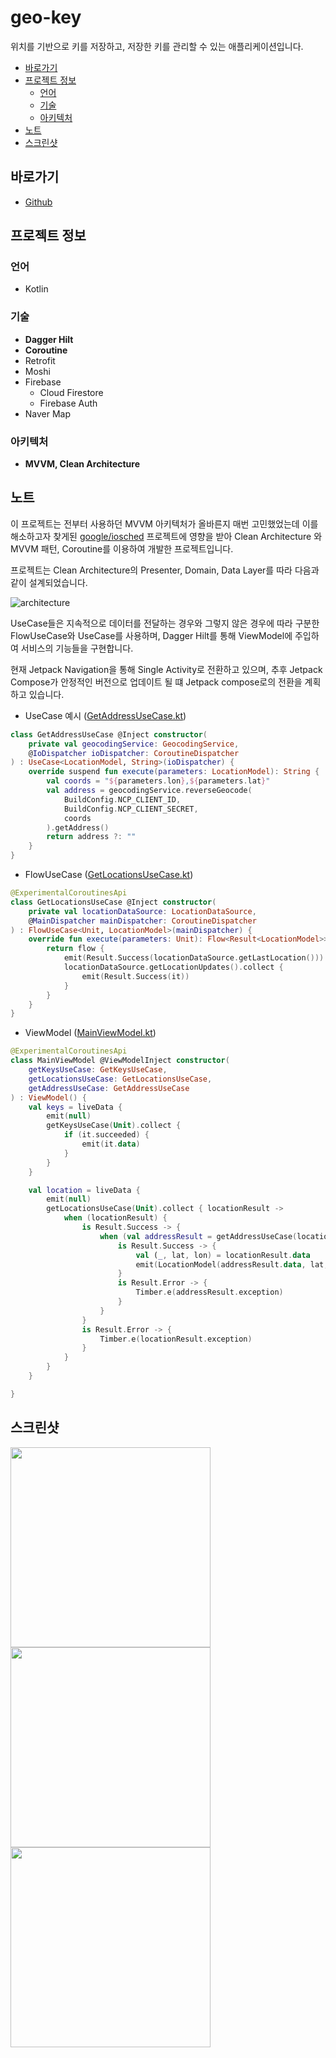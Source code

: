 # geo-key

위치를 기반으로 키를 저장하고, 저장한 키를 관리할 수 있는 애플리케이션입니다.

- [바로가기](#바로가기)
- [프로젝트 정보](#프로젝트-정보)
  - [언어](#언어)
  - [기술](#기술)
  - [아키텍처](#아키텍처)
- [노트](#노트)
- [스크린샷](#스크린샷)


## 바로가기

- [Github](https://github.com/namhyun-gu/geo-key)

## 프로젝트 정보

### 언어

- Kotlin

### 기술

- **Dagger Hilt**
- **Coroutine**
- Retrofit
- Moshi
- Firebase
  - Cloud Firestore
  - Firebase Auth
- Naver Map

### 아키텍처

- **MVVM, Clean Architecture**

## 노트

이 프로젝트는 전부터 사용하던 MVVM 아키텍처가 올바른지 매번 고민했었는데 이를 해소하고자 찾게된 [google/iosched](https://github.com/google/iosched) 프로젝트에 영향을 받아 Clean Architecture 와 MVVM 패턴, Coroutine를 이용하여 개발한 프로젝트입니다.

프로젝트는 Clean Architecture의 Presenter, Domain, Data Layer를 따라 다음과 같이 설계되었습니다.

![architecture](art/geo_key_architecture.png)

UseCase들은 지속적으로 데이터를 전달하는 경우와 그렇지 않은 경우에 따라 구분한 FlowUseCase와 UseCase를 사용하며, Dagger Hilt를 통해 ViewModel에 주입하여 서비스의 기능들을 구현합니다.

현재 Jetpack Navigation을 통해 Single Activity로 전환하고 있으며,
추후 Jetpack Compose가 안정적인 버전으로 업데이트 될 떄 Jetpack compose로의 전환을 계획하고 있습니다.

- UseCase 예시 ([GetAddressUseCase.kt](https://github.com/namhyun-gu/geo-key/blob/master/app/src/main/java/dev/namhyun/geokey/domain/location/GetAddressUseCase.kt))

```kotlin
class GetAddressUseCase @Inject constructor(
    private val geocodingService: GeocodingService,
    @IoDispatcher ioDispatcher: CoroutineDispatcher
) : UseCase<LocationModel, String>(ioDispatcher) {
    override suspend fun execute(parameters: LocationModel): String {
        val coords = "${parameters.lon},${parameters.lat}"
        val address = geocodingService.reverseGeocode(
            BuildConfig.NCP_CLIENT_ID,
            BuildConfig.NCP_CLIENT_SECRET,
            coords
        ).getAddress()
        return address ?: ""
    }
}
```

- FlowUseCase ([GetLocationsUseCase.kt](https://github.com/namhyun-gu/geo-key/blob/master/app/src/main/java/dev/namhyun/geokey/domain/location/GetLocationsUseCase.kt))

```kotlin
@ExperimentalCoroutinesApi
class GetLocationsUseCase @Inject constructor(
    private val locationDataSource: LocationDataSource,
    @MainDispatcher mainDispatcher: CoroutineDispatcher
) : FlowUseCase<Unit, LocationModel>(mainDispatcher) {
    override fun execute(parameters: Unit): Flow<Result<LocationModel>> {
        return flow {
            emit(Result.Success(locationDataSource.getLastLocation()))
            locationDataSource.getLocationUpdates().collect {
                emit(Result.Success(it))
            }
        }
    }
}
```

- ViewModel ([MainViewModel.kt](https://github.com/namhyun-gu/geo-key/blob/master/app/src/main/java/dev/namhyun/geokey/ui/main/MainViewModel.kt))

```kotlin
@ExperimentalCoroutinesApi
class MainViewModel @ViewModelInject constructor(
    getKeysUseCase: GetKeysUseCase,
    getLocationsUseCase: GetLocationsUseCase,
    getAddressUseCase: GetAddressUseCase
) : ViewModel() {
    val keys = liveData {
        emit(null)
        getKeysUseCase(Unit).collect {
            if (it.succeeded) {
                emit(it.data)
            }
        }
    }

    val location = liveData {
        emit(null)
        getLocationsUseCase(Unit).collect { locationResult ->
            when (locationResult) {
                is Result.Success -> {
                    when (val addressResult = getAddressUseCase(locationResult.data)) {
                        is Result.Success -> {
                            val (_, lat, lon) = locationResult.data
                            emit(LocationModel(addressResult.data, lat, lon))
                        }
                        is Result.Error -> {
                            Timber.e(addressResult.exception)
                        }
                    }
                }
                is Result.Error -> {
                    Timber.e(locationResult.exception)
                }
            }
        }
    }

}

```

## 스크린샷

<img src="art/geo_key_1.png" width="320">
<img src="art/geo_key_2.png" width="320">
<img src="art/geo_key_3.png" width="320">